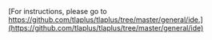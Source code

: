 [For instructions, please go to https://github.com/tlaplus/tlaplus/tree/master/general/ide.](https://github.com/tlaplus/tlaplus/tree/master/general/ide)
